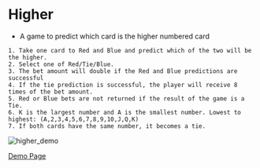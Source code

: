 # Higher
- A game to predict which card is the higher numbered card
```
1. Take one card to Red and Blue and predict which of the two will be the higher.
2. Select one of Red/Tie/Blue.
3. The bet amount will double if the Red and Blue predictions are successful
4. If the tie prediction is successful, the player will receive 8 times of the bet amount.
5. Red or Blue bets are not returned if the result of the game is a Tie.
6. K is the largest number and A is the smallest number. Lowest to highest: (A,2,3,4,5,6,7,8,9,10,J,Q,K)
7. If both cards have the same number, it becomes a tie.
```

![higher_demo](https://user-images.githubusercontent.com/13128375/211447291-b8c37240-8872-4ec7-98e6-19b9355b982b.gif)

[Demo Page](http://asset.moss.land/Higher/index.html)
